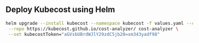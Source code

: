  ## Deploy Kubecost using Helm
 
 ```bash
helm upgrade --install kubecost --namespace kubecost -f values.yaml --create-namespace \
  --repo https://kubecost.github.io/cost-analyzer/ cost-analyzer \
  --set kubecostToken="aGVsbUBrdWJlY29zdC5jb20=xm343yadf98"
```
